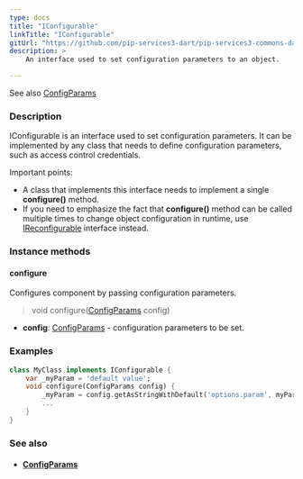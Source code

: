 ```yaml
---
type: docs
title: "IConfigurable"
linkTitle: "IConfigurable"
gitUrl: "https://github.com/pip-services3-dart/pip-services3-commons-dart"
description: > 
    An interface used to set configuration parameters to an object. 

---
```

See also [ConfigParams](../config_params)

### Description

IConfigurable is an interface used to set configuration parameters. It can be implemented by any class that needs to define configuration parameters, such as access control credentials. 

Important points:   

- A class that implements this interface needs to implement a single **configure()** method.  
- If you need to emphasize the fact that **configure()** method can be called multiple times
    to change object configuration in runtime, use [IReconfigurable](../ireconfigurable) interface instead.  

### Instance methods

#### configure
Configures component by passing configuration parameters.

> void configure([ConfigParams](../config_params) config)

- **config**: [ConfigParams](../config_params) - configuration parameters to be set.

### Examples

```dart
class MyClass implements IConfigurable {
    var _myParam = 'default value';
    void configure(ConfigParams config) {
        _myParam = config.getAsStringWithDefault('options.param', myParam);
        ...
    }
}

```
### See also
- #### [ConfigParams](../config_params)
